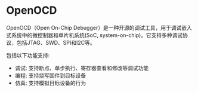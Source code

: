 # OpenOCD

OpenOCD（Open On-Chip Debugger）是一种开源的调试工具，用于调试嵌入式系统中的微控制器和单片机系统(SoC, system-on-chip)。它支持多种调试协议，包括JTAG、SWD、SPI和I2C等。

包括以下功能支持:
- 调试: 支持断点、单步执行、寄存器查看和修改等调试功能
- 编程: 支持烧写固件到目标设备
- 仿真: 支持模拟目标设备的行为
